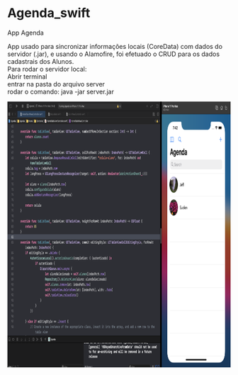 # Agenda_swift
App Agenda

App usado para sincronizar informações locais (CoreData) com dados do servidor (.jar), e usando o Alamofire, foi efetuado o CRUD para os dados cadastrais dos Alunos.
<br>
Para rodar o servidor local: <br>
Abrir terminal <br>
entrar na pasta do arquivo server <br>
rodar o comando: java -jar server.jar <br>

<img src="https://github.com/jeff77araujo/Agenda_swift/blob/main/print_agenda.png" height=600 width=1200 /> 
